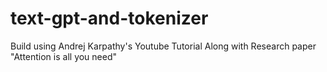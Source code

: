 # text-gpt-and-tokenizer
Build using Andrej Karpathy's Youtube Tutorial Along with Research paper "Attention is all you need"
